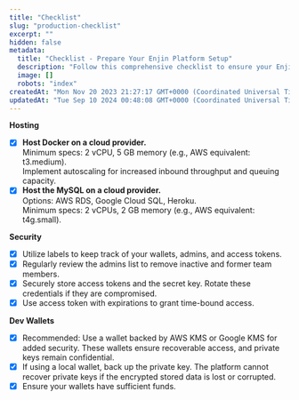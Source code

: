 ```yaml
---
title: "Checklist"
slug: "production-checklist"
excerpt: ""
hidden: false
metadata: 
  title: "Checklist - Prepare Your Enjin Platform Setup"
  description: "Follow this comprehensive checklist to ensure your Enjin blockchain platform is set up correctly and ready for deployment."
  image: []
  robots: "index"
createdAt: "Mon Nov 20 2023 21:27:17 GMT+0000 (Coordinated Universal Time)"
updatedAt: "Tue Sep 10 2024 00:48:08 GMT+0000 (Coordinated Universal Time)"
---
```

**Hosting**

- [x] **Host Docker on a cloud provider.**  
     Minimum specs: 2 vCPU, 5 GB memory (e.g., AWS equivalent: t3.medium).  
     Implement autoscaling for increased inbound throughput and queuing capacity.
- [x] **Host the MySQL on a cloud provider.**  
     Options: AWS RDS, Google Cloud SQL, Heroku.  
     Minimum specs: 2 vCPUs, 2 GB memory (e.g., AWS equivalent: t4g.small).

**Security**

- [x] Utilize labels to keep track of your wallets, admins, and access tokens.
- [x] Regularly review the admins list to remove inactive and former team members.
- [x] Securely store access tokens and the secret key. Rotate these credentials if they are compromised.
- [x] Use access token with expirations to grant time-bound access.

**Dev Wallets**

- [x] Recommended: Use a wallet backed by AWS KMS or Google KMS for added security. These wallets ensure recoverable access, and private keys remain confidential.
- [x] If using a local wallet, back up the private key. The platform cannot recover private keys if the encrypted stored data is lost or corrupted.
- [x] Ensure your wallets have sufficient funds.
